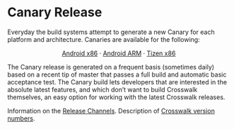 # Canary Release
Everyday the build systems attempt to generate a new Canary for each platform and architecture. Canaries are available for the following:

<center>
<a class='primary-link' href='https://download.01.org/crosswalk/releases/android-x86/canary'>Android x86</a>&nbsp;&middot;&nbsp;<a class='primary-link' href='https://download.01.org/crosswalk/releases/android-arm/canary'>Android ARM</a>&nbsp;&middot;&nbsp;<a class='primary-link' href='https://download.01.org/crosswalk/releases/tizen-mobile/canary'>Tizen x86</a>
</center>

The Canary release is generated on a frequent basis (sometimes daily) based on a recent tip of master that passes a full build and automatic basic acceptance test. The Canary build lets developers that are interested in the absolute latest features, and which don’t want to build Crosswalk themselves, an easy option for working with the latest Crosswalk releases.

Information on the [Release Channels](#wiki/Release-methodology).
Description of [Crosswalk version numbers](#wiki/release-methodology/version-numbers).
